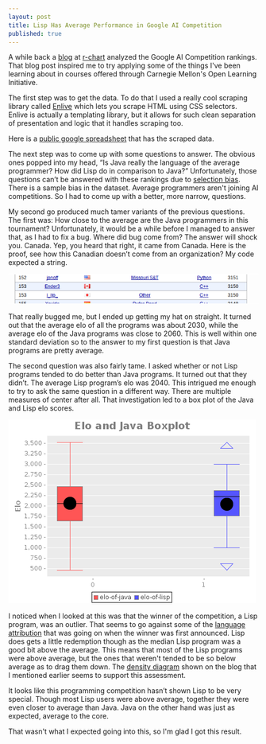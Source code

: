 ```yaml
---
layout: post
title: Lisp Has Average Performance in Google AI Competition
published: true
---
```

A while back a [blog](http://www.r-chart.com/2010/12/google-ai-challenge-languages-used-by.html) at [r-chart](http://www.r-chart.com/) analyzed 
the Google AI Competition rankings. That blog post inspired me to try applying some of the 
things I've been learning about in courses offered through Carnegie Mellon's Open Learning Initiative. 


The first step was to get the data. To do that I used a really cool scraping library 
called [Enlive](https://github.com/cgrand/enlive) which lets you scrape HTML using CSS 
selectors. Enlive is actually a templating library, but it allows for such clean 
separation of presentation and logic that it handles scraping too.

Here is a [public google spreadsheet](https://spreadsheets.google.com/ccc?key=0AmdrW-WZLahvdEotcEY4VnJIMGtEWjNueXNzeElDcUE&amp;hl=en) that has the scraped data.

The next step was to come up with some questions to answer. The obvious ones popped into my head, &ldquo;Is Java really 
the language of the average programmer? How did Lisp do in comparison to Java?&rdquo; Unfortunately, those questions 
can&rsquo;t be answered with these rankings due to&nbsp;<a href="http://en.wikipedia.org/wiki/Selection_bias" style="font-size: 18px; font: inherit; vertical-align: baseline; padding: 0px; margin: 0px;">selection bias</a>. 
There is a sample bias in the dataset. Average programmers aren't joining AI competitions.  So I had to come up with a 
better, more narrow, questions.


My second go produced much tamer variants of the previous questions. The first was: How close to the average are the 
Java programmers in this tournament? Unfortunately, it would be a while before I managed to answer that, as I had to 
fix a bug. Where did bug come from? The answer will shock you. Canada. Yep, you heard that right, it came from Canada.
 Here is the proof, see how this Canadian doesn&rsquo;t come from an organization? My code expected a string.

![Snippet of Google AI Competition Rankings](/img/ai-comp/snippet.png) 


That really bugged me, but I ended up getting my hat on straight. It turned out that the average elo of all the programs 
was about 2030, while the average elo of the Java programs was close to 2060. This is well within one standard deviation 
so to the answer to my first question is that Java programs are pretty average.


The second question was also fairly tame. I asked whether or not Lisp programs tended to do better than Java programs. 
It turned out that they didn&rsquo;t. The average Lisp program&rsquo;s elo was 2040. This intrigued me enough to try to 
ask the same question in a different way. There are multiple measures of center after all. That investigation led to a 
box plot of the Java and Lisp elo scores.


![Boxplot of Java and Lisp Elo Rankings](/img/ai-comp/boxplot.png "Boxplot of Java and Lisp Elo Rankings")


I noticed when I looked at this was that the winner of the competition, a Lisp program, 
was an outlier. That seems to go against some of the&nbsp;<a href="http://www.zdnet.com/blog/burnette/hungarian-lisp-developer-walks-away-with-google-ai-contest/2131" style="font-size: 18px; font: inherit; vertical-align: baseline; padding: 0px; margin: 0px;">language attribution</a>&nbsp;that was going on when the winner was first announced. Lisp does gets a little redemption though as the median Lisp program was a good bit above the average. This means that most of the Lisp programs were above average, but the ones that weren't tended to be so below average as to drag them down. The&nbsp;<a href="http://3.bp.blogspot.com/_FsLa1cMTCWU/TPgyBXF3PhI/AAAAAAAAAjg/M6v-8WEvv98/s1600/lisp_density_plot.png" style="font-size: 18px; font: inherit; vertical-align: baseline; padding: 0px; margin: 0px;">density diagram</a>&nbsp;shown on the blog that I mentioned earlier seems to support this assessment.


It looks like this programming competition hasn&rsquo;t shown Lisp to be very special. Though most Lisp users were above average, together they were even closer to average than Java. Java on the other hand was just as expected, average to the core.

That wasn't what I expected going into this, so I'm glad I got this result.